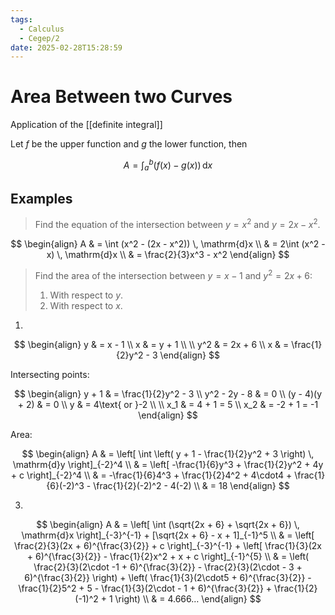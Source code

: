 ```yaml
---
tags:
  - Calculus
  - Cegep/2
date: 2025-02-28T15:28:59
---
```


# Area Between two Curves

Application of the [[definite integral]]

Let $f$ be the upper function and $g$ the lower function, then

$$
A = \int_{a}^{b} (f(x) - g(x)) \, \mathrm{d}x
$$

## Examples

> Find the equation of the intersection between $y = x^2$ and $y = 2x - x^2$.

$$
\begin{align}
A & = \int (x^2 - (2x - x^2)) \, \mathrm{d}x \\
 & = 2\int (x^2 - x) \, \mathrm{d}x \\
 & = \frac{2}{3}x^3 - x^2
\end{align}
$$

>  Find the area of the intersection between $y = x - 1$ and $y^2 = 2x + 6$:
>
>  1. With respect to $y$.
>  2. With respect to $x$.

1.

$$
\begin{align}
y & = x - 1 \\
x & = y + 1 \\
 \\
y^2 & = 2x + 6 \\
x & = \frac{1}{2}y^2 - 3
\end{align}
$$

Intersecting points:

$$
\begin{align}
y + 1 & = \frac{1}{2}y^2 - 3 \\
y^2 - 2y - 8 & = 0 \\
(y - 4)(y + 2) & = 0 \\
y & = 4\text{ or }-2 \\
 \\
x_1 & = 4 + 1 = 5 \\
x_2 & = -2 + 1 = -1
\end{align}
$$

Area:

$$
\begin{align}
A & = \left[ \int \left( y + 1 - \frac{1}{2}y^2 + 3 \right) \, \mathrm{d}y \right]_{-2}^4 \\
 & = \left[ -\frac{1}{6}y^3 + \frac{1}{2}y^2 + 4y + c \right]_{-2}^4 \\
 & = -\frac{1}{6}4^3 + \frac{1}{2}4^2 + 4\cdot4 + \frac{1}{6}(-2)^3 - \frac{1}{2}(-2)^2 - 4(-2) \\
 & = 18
\end{align}
$$

3.

$$
\begin{align}
A & = \left[ \int (\sqrt{2x + 6} + \sqrt{2x + 6}) \, \mathrm{d}x \right]_{-3}^{-1} + [\sqrt{2x + 6} - x + 1]_{-1}^5 \\
 & = \left[ \frac{2}{3}(2x + 6)^{\frac{3}{2}} + c \right]_{-3}^{-1} + \left[ \frac{1}{3}(2x + 6)^{\frac{3}{2}} - \frac{1}{2}x^2 + x + c \right]_{-1}^{5} \\
 & = \left( \frac{2}{3}(2\cdot -1 + 6)^{\frac{3}{2}} - \frac{2}{3}(2\cdot - 3 + 6)^{\frac{3}{2}} \right) + \left( \frac{1}{3}(2\cdot5 + 6)^{\frac{3}{2}} - \frac{1}{2}5^2 + 5 - \frac{1}{3}(2\cdot - 1 + 6)^{\frac{3}{2}} + \frac{1}{2}(-1)^2 + 1 \right) \\
 & = 4.666…
\end{align}
$$
